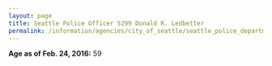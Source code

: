 ```yaml
---
layout: page
title: Seattle Police Officer 5299 Donald R. Ledbetter
permalink: /information/agencies/city_of_seattle/seattle_police_department/copbook/5299/
---
```


**Age as of Feb. 24, 2016:** 59
